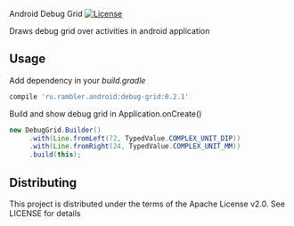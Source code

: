 Android Debug Grid
[![License](https://img.shields.io/badge/License-Apache%202.0-blue.svg)](https://opensource.org/licenses/Apache-2.0)

Draws debug grid over activities in android application

Usage
-----

Add dependency in your _build.gradle_ 
```groovy
compile 'ru.rambler.android:debug-grid:0.2.1'
```

Build and show debug grid in Application.onCreate()

```java
new DebugGrid.Builder()
     .with(Line.fromLeft(72, TypedValue.COMPLEX_UNIT_DIP))
     .with(Line.fromRight(24, TypedValue.COMPLEX_UNIT_MM))
     .build(this);
```

Distributing
------------

This project is distributed under the terms of the Apache License v2.0. 
See LICENSE for details  